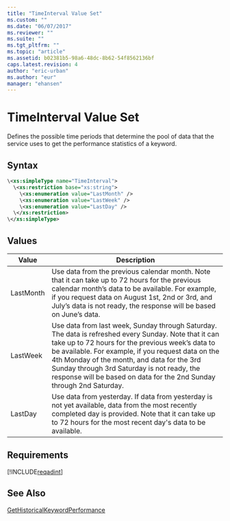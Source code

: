 ```yaml
---
title: "TimeInterval Value Set"
ms.custom: ""
ms.date: "06/07/2017"
ms.reviewer: ""
ms.suite: ""
ms.tgt_pltfrm: ""
ms.topic: "article"
ms.assetid: b02381b5-98a6-48dc-8b62-54f8562136bf
caps.latest.revision: 4
author: "eric-urban"
ms.author: "eur"
manager: "ehansen"
---
```

# TimeInterval Value Set
Defines the possible time periods that determine the pool of data that the service uses to get the performance statistics of a keyword.

## Syntax

```xml
\<xs:simpleType name="TimeInterval">
  \<xs:restriction base="xs:string">
    \<xs:enumeration value="LastMonth" />
    \<xs:enumeration value="LastWeek" />
    \<xs:enumeration value="LastDay" />
  \</xs:restriction>
\</xs:simpleType>
```

## Values

|Value|Description|
|---------|---------------|
|LastMonth|Use data from the previous calendar month. Note that it can take up to 72 hours for the previous calendar month’s data to be available. For example, if you request data on August 1st, 2nd or 3rd, and July’s data is not ready, the response will be based on June’s data.|
|LastWeek|Use data from last week, Sunday through Saturday. The data is refreshed every Sunday. Note that it can take up to 72 hours for the previous week’s data to be available. For example, if you request data on the 4th Monday of the month, and data for the 3rd Sunday through 3rd Saturday is not ready, the response will be based on data for the 2nd Sunday through 2nd Saturday.|
|LastDay|Use data from yesterday. If data from yesterday is not yet available, data from the most recently completed day is provided. Note that it can take up to 72 hours for the most recent day's data to be available.|

## Requirements
[!INCLUDE[reqadint](../adinsight-api/includes/reqadint.md)]
## See Also
[GetHistoricalKeywordPerformance](../adinsight-api/gethistoricalkeywordperformance-service-operation.md)

